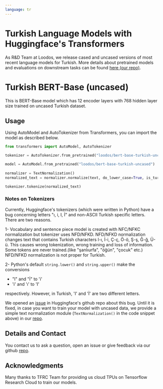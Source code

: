 ```yaml
---
language: tr
---
```


# Turkish Language Models with Huggingface's Transformers

As R&D Team at Loodos, we release cased and uncased versions of most recent language models for Turkish. More details about pretrained models and evaluations on downstream tasks can be found [here (our repo)](https://github.com/Loodos/turkish-language-models).

# Turkish BERT-Base (uncased)

This is BERT-Base model which has 12 encoder layers with 768 hidden layer size trained on uncased Turkish dataset.

## Usage

Using AutoModel and AutoTokenizer from Transformers, you can import the model as described below.

```python
from transformers import AutoModel, AutoTokenizer

tokenizer = AutoTokenizer.from_pretrained("loodos/bert-base-turkish-uncased", do_lower_case=False)

model = AutoModel.from_pretrained("loodos/bert-base-turkish-uncased")
 
normalizer = TextNormalization()
normalized_text = normalizer.normalize(text, do_lower_case=True, is_turkish=True)

tokenizer.tokenize(normalized_text)
```

### Notes on Tokenizers
Currently, Huggingface's tokenizers (which were written in Python) have a bug concerning letters "ı, i, I, İ" and non-ASCII Turkish specific letters. There are two reasons.

1- Vocabulary and sentence piece model is created with NFC/NFKC normalization but tokenizer uses NFD/NFKD. NFD/NFKD normalization changes text that contains Turkish characters I-ı, İ-i, Ç-ç, Ö-ö, Ş-ş, Ğ-ğ, Ü-ü. This causes wrong tokenization, wrong training and loss of information. Some tokens are never trained.(like "şanlıurfa", "öğün", "çocuk" etc.) NFD/NFKD normalization is not proper for Turkish.

2- Python's default ```string.lower()``` and ```string.upper()``` make the conversions

- "I" and "İ" to 'i'
- 'i' and 'ı' to 'I'

respectively. However, in Turkish, 'I' and 'İ' are two different letters. 

We opened an [issue](https://github.com/huggingface/transformers/issues/6680) in Huggingface's github repo about this bug. Until it is fixed, in case you want to train your model with uncased data, we provide a simple text normalization module (`TextNormalization()` in the code snippet above) in our [repo](https://github.com/Loodos/turkish-language-models).


## Details and Contact

You contact us to ask a question, open an issue or give feedback via our github [repo](https://github.com/Loodos/turkish-language-models).

## Acknowledgments

Many thanks to TFRC Team for providing us cloud TPUs on Tensorflow Research Cloud to train our models.

